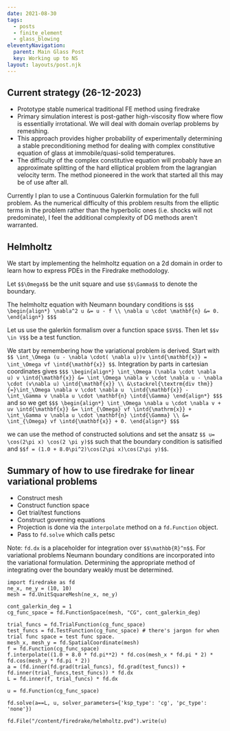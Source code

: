 ```yaml
---
date: 2021-08-30
tags:
  - posts
  - finite_element
  - glass_blowing
eleventyNavigation:
  parent: Main Glass Post
  key: Working up to NS 
layout: layouts/post.njk
---
```


## Current strategy (26-12-2023)
* Prototype stable numerical traditional FE method using firedrake
* Primary simulation interest is post-gather high-viscosity flow
where flow is essentially irrotational. We will deal with
domain overlap problems by remeshing. 
* This approach provides higher probability of experimentally determining a 
stable preconditioning method for dealing with complex constitutive equation
of glass at immobile/quasi-solid temperatures.
* The difficulty of the complex constitutive equation will probably have an approximate
splitting of the hard elliptical problem from the lagrangian velocity term.
The method pioneered in the work that started all this may be of use after all.

Currently I plan to use a Continuous Galerkin formulation for the full problem.
As the numerical difficulty of this problem results from the elliptic terms in the problem rather
than the hyperbolic ones (i.e. shocks will not predominate), 
I feel the additional complexity of DG methods aren't warranted.

## Helmholtz

We start by implementing the helmholtz equation on a 2d domain
in order to learn how to express PDEs in the Firedrake methodology.

Let `$$\Omega$$` be the unit square and use `$$\Gamma$$` to denote the boundary.

The helmholtz equation with Neumann boundary conditions is
`$$$
\begin{align*}
 \nabla^2 u &= u - f \\
 \nabla u \cdot \mathbf{n} &= 0.
\end{align*}
$$$`

Let us use the galerkin formalism over a function space `$$V$$`.
Then let `$$v \in V$$` be a test function. 

We start by remembering how the variational problem is derived.
Start with `$$ \int_\Omega (u - \nabla \cdot( \nabla u))v \intd{\mathbf{x}} = \int_\Omega vf \intd{\mathbf{x}} $$`.
Integration by parts in cartesian coordinates gives
`$$$
\begin{align*}
  \int_\Omega (\nabla \cdot \nabla u) v \intd{\mathbf{x}} &= \int_\Omega \nabla v \cdot \nabla u - \nabla \cdot (v\nabla u) \intd{\mathbf{x}} \\
  &\stackrel{\textrm{div thm}}{=}\int_\Omega \nabla v \cdot \nabla u  \intd{\mathbf{x}} - \int_\Gamma v \nabla u \cdot \mathbf{n} \intd{\Gamma}
\end{align*}
$$$`
and so we get 
`$$$
\begin{align*}
  \int_\Omega \nabla u \cdot \nabla v + uv \intd{\mathbf{x}} &= \int_{\Omega} vf \intd{\mathrm{x}} + \int_\Gamma v \nabla u \cdot \mathbf{n} \intd{\Gamma} \\
  &= \int_{\Omega} vf \intd{\mathbf{x}} + 0.
\end{align*}
$$$`

we can use the method of constructed solutions and set the ansatz `$$ u= \cos(2\pi x) \cos(2 \pi y)$$` such that the boundary condition is
satisified and `$$f = (1.0 + 8.0\pi^2)\cos(2\pi x)\cos(2\pi y)$$`.


## Summary of how to use firedrake for linear variational problems
* Construct mesh
* Construct function space
* Get trial/test functions
* Construct governing equations
* Projection is done via the `interpolate` method on a `fd.Function` object.
* Pass to `fd.solve` which calls petsc

Note: `fd.dx` is a placeholder for integration over `$$\mathbb{R}^n$$`. 
For variational problems Neumann boundary conditions 
are incorporated into the variational formulation. Determining
the appropriate method of integrating over the boundary weakly must be determined.

```
import firedrake as fd
ne_x, ne_y = (10, 10)
mesh = fd.UnitSquareMesh(ne_x, ne_y)

cont_galerkin_deg = 1
cg_func_space = fd.FunctionSpace(mesh, "CG", cont_galerkin_deg)

trial_funcs = fd.TrialFunction(cg_func_space)
test_funcs = fd.TestFunction(cg_func_space) # there's jargon for when trial func space = test func space.
mesh_x, mesh_y = fd.SpatialCoordinate(mesh)
f = fd.Function(cg_func_space)
f.interpolate((1.0 + 8.0 * fd.pi**2) * fd.cos(mesh_x * fd.pi * 2) * fd.cos(mesh_y * fd.pi * 2))
a = (fd.inner(fd.grad(trial_funcs), fd.grad(test_funcs)) + fd.inner(trial_funcs,test_funcs)) * fd.dx
L = fd.inner(f, trial_funcs) * fd.dx

u = fd.Function(cg_func_space)

fd.solve(a==L, u, solver_parameters={'ksp_type': 'cg', 'pc_type': 'none'})

fd.File("/content/firedrake/helmholtz.pvd").write(u)

```